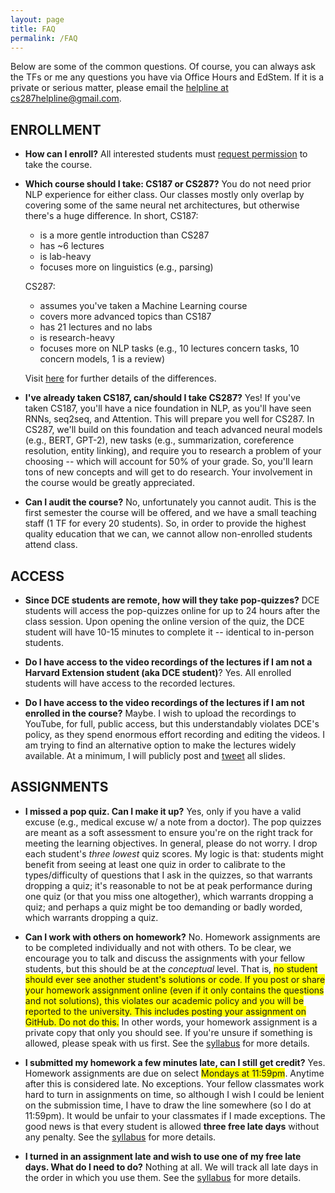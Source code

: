 ```yaml
---
layout: page
title: FAQ
permalink: /FAQ
---
```


Below are some of the common questions. Of course, you can always ask the TFs or me any questions you have via Office Hours and EdStem. If it is a private or serious matter, please email the [helpline at cs287helpline@gmail.com](mailto:cs287helpline@gmail.com).

## ENROLLMENT
- **How can I enroll?** All interested students must [request permission](https://forms.gle/vA3Y2bkZxndMdcft6) to take the course.

- **Which course should I take: CS187 or CS287?** You do not need prior NLP experience for either class. Our classes mostly only overlap by covering some of the same neural net architectures, but otherwise there's a huge difference. In short, CS187:
  - is a more gentle introduction than CS287
  - has ~6 lectures
  - is lab-heavy
  - focuses more on linguistics (e.g., parsing)

  CS287:
  - assumes you've taken a Machine Learning course
  - covers more advanced topics than CS187
  - has 21 lectures and no labs 
  - is research-heavy
  - focuses more on NLP tasks (e.g., 10 lectures concern tasks, 10 concern models, 1 is a review)
   
  Visit [here](187vs287) for further details of the differences.

- **I've already taken CS187, can/should I take CS287?** Yes! If you've taken CS187, you'll have a nice foundation in NLP, as you'll have seen RNNs, seq2seq, and Attention. This will prepare you well for CS287. In CS287, we'll build on this foundation and teach advanced neural models (e.g., BERT, GPT-2), new tasks (e.g., summarization, coreference resolution, entity linking), and require you to research a problem of your choosing -- which will account for 50% of your grade. So, you'll learn tons of new concepts and will get to do research. Your involvement in the course would be greatly appreciated.

- **Can I audit the course?** No, unfortunately you cannot audit. This is the first semester the course will be offered, and we have a small teaching staff (1 TF for every 20 students). So, in order to provide the highest quality education that we can, we cannot allow non-enrolled students attend class.   

## ACCESS
- **Since DCE students are remote, how will they take pop-quizzes?** DCE students will access the pop-quizzes online for up to 24 hours after the class session. Upon opening the online version of the quiz, the DCE student will have 10-15 minutes to complete it -- identical to in-person students.
 
- **Do I have access to the video recordings of the lectures if I am not a Harvard Extension student (aka DCE student)**? Yes. All enrolled students will have access to the recorded lectures. 

- **Do I have access to the video recordings of the lectures if I am not enrolled in the course?** Maybe. I wish to upload the recordings to YouTube, for full, public access, but this understandably violates DCE's policy, as they spend enormous effort recording and editing the videos. I am trying to find an alternative option to make the lectures widely available. At a minimum, I will publicly post and [tweet](https://twitter.com/CS287_NLP) all slides.

## ASSIGNMENTS
- **I missed a pop quiz. Can I make it up?** Yes, only if you have a valid excuse (e.g., medical excuse w/ a note from a doctor). The pop quizzes are meant as a soft assessment to ensure you're on the right track for meeting the learning objectives. In general, please do not worry. I drop each student's _three lowest_ quiz scores. My logic is that: students might benefit from seeing at least one quiz in order to calibrate to the types/difficulty of questions that I ask in the quizzes, so that warrants dropping a quiz; it's reasonable to not be at peak performance during one quiz (or that you miss one altogether), which warrants dropping a quiz; and perhaps a quiz might be too demanding or badly worded, which warrants dropping a quiz.

- **Can I work with others on homework?** No. Homework assignments are to be completed individually and not with others. To be clear, we encourage you to talk and discuss the assignments with your fellow students, but this should be at the _conceptual_ level. That is, <span style="background-color: #FFFF00">no student should ever see another student's solutions or code. If you post or share your homework assignment online (even if it only contains the questions and not solutions), this violates our academic policy and you will be reported to the university. This includes posting your assignment on GitHub. Do not do this.</span> In other words, your homework assignment is a private copy that only you should see. If you're unsure if something is allowed, please speak with us first. See the [syllabus](syllabus) for more details.

- **I submitted my homework a few minutes late, can I still get credit?** Yes. Homework assignments are due on select <span style="background-color: #FFFF00">Mondays at 11:59pm</span>. Anytime after this is considered late. No exceptions. Your fellow classmates work hard to turn in assignments on time, so although I wish I could be lenient on the submission time, I have to draw the line somewhere (so I do at 11:59pm). It would be unfair to your classmates if I made exceptions. The good news is that every student is allowed **three free late days** without any penalty. See the [syllabus](syllabus) for more details.

- **I turned in an assignment late and wish to use one of my free late days. What do I need to do?** Nothing at all. We will track all late days in the order in which you use them. See the [syllabus](syllabus) for more details.
